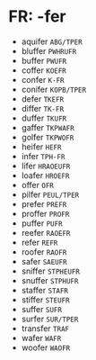 # FR: -fer

* aquifer `ABG/TPER`
* bluffer `PWHRUFR`
* buffer `PWUFR`
* coffer `KOEFR`
* confer `K-FR`
* conifer `KOPB/TPER`
* defer `TKEFR`
* differ `TK-FR`
* duffer `TKUFR`
* gaffer `TKPWAFR`
* golfer `TKPWOFR`
* heifer `HEFR`
* infer `TPH-FR`
* lifer `HRAOEUFR`
* loafer `HROEFR`
* offer `OFR`
* pilfer `PEUL/TPER`
* prefer `PREFR`
* proffer `PROFR`
* puffer `PUFR`
* reefer `RAOEFR`
* refer `REFR`
* roofer `RAOFR`
* safer `SAEUFR`
* sniffer `STPHEUFR`
* snuffer `STPHUFR`
* staffer `STAFR`
* stiffer `STEUFR`
* suffer `SUFR`
* surfer `SUR/TPER`
* transfer `TRAF`
* wafer `WAFR`
* woofer `WAOFR`
